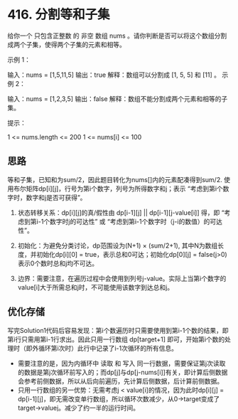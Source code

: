 # 416. 分割等和子集
给你一个 只包含正整数 的 非空 数组 nums 。请你判断是否可以将这个数组分割成两个子集，使得两个子集的元素和相等。

 
示例 1：

输入：nums = [1,5,11,5]
输出：true
解释：数组可以分割成 [1, 5, 5] 和 [11] 。
示例 2：

输入：nums = [1,2,3,5]
输出：false
解释：数组不能分割成两个元素和相等的子集。
 
提示：

1 <= nums.length <= 200
1 <= nums[i] <= 100

## 思路
等和子集，已知和为sum/2，因此题目转化为nums[]内的元素配凑得到sum/2.
使用布尔矩阵dp[i][j]，行号为第i个数字，列号为所得数字和j；表示 “考虑到第i个数字时，数字和j是否可获得”。

1. 状态转移关系：dp[i][j]的真/假性由 dp[i-1][j] || dp[i-1][j-value[i]] 得，即 “考虑到第i-1个数字时j的可达性” 或 “考虑到第i-1个数字时（j-i的数值）的可达性”。

2. 初始化：为避免分类讨论，dp范围设为(N+1) × (sum/2+1), 其中N为数组长度，并初始化dp[i][0] = true，表示总和0可达；初始化dp[0][j] = false(j>0) 表示0个数时总和j均不可达。

3. 边界：需要注意，在遍历过程中会使用到列号j-value。实际上当第i个数字的value[i]大于所需总和j时，不可能使用该数字到达总和j。

## 优化存储
写完Solution1代码后容易发现：第i个数遍历时只需要使用到第i-1个数的结果，即第i行只需用第i-1行求出。因此只用一行数组 dp[target+1] 即可，开始第i个数的处理时（即外循环第i次时）此行中记录了i-1次循环的所有信息。
* 需要注意的是，因为内循环中 读取 和 写入 同一行数据，需要保证第j次读取的数据是第j次循环前写入的；而dp[j]与dp[j-nums[i]]有关，即计算后侧数据会参考前侧数据，所以从后向前遍历，先计算后侧数据，后计算前侧数据。
* 只用一行数组的另一优势：无需考虑j < value[i]的情况，因为此时dp[i][j] = dp[i-1][j]，即无需改变单行数组，所以循环次数减少，从0->target变成了target->value[i](倒序)。减少了约一半的运行时间。